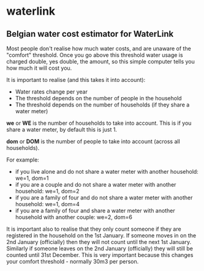 # waterlink

## Belgian water cost estimator for WaterLink

Most people don't realise how much water costs, and are unaware of the "comfort" threshold.
Once you go above this threshold water usage is charged double, yes double, the amount, so this simple computer tells you how much it will cost you.

It is important to realise (and this takes it into account):

- Water rates change per year
- The threshold depends on the number of people in the household
- The threshold depends on the number of households (if they share a water meter)

**we** or **WE** is the number of households to take into account. This is if you share a water meter, by default this is just 1.

**dom** or **DOM** is the number of people to take into account (across all households).

For example:

- if you live alone and do not share a water meter with another household: we=1, dom=1
- if you are a couple and do not share a water meter with another household: we=1, dom=2
- if you are a family of four and do not share a water meter with another household: we=1, dom=4
- if you are a family of four and share a water meter with another household with another couple: we=2, dom=6

It is important also to realise that they only count someone if they are registered in the household on the 1st January. If someone moves in on the 2nd January (officially) then they will not count until the next 1st January. Similarly if someone leaves on the 2nd January (officially) they will still be counted until 31st December. This is very important because this changes your comfort threshold - normally 30m3 per person.
